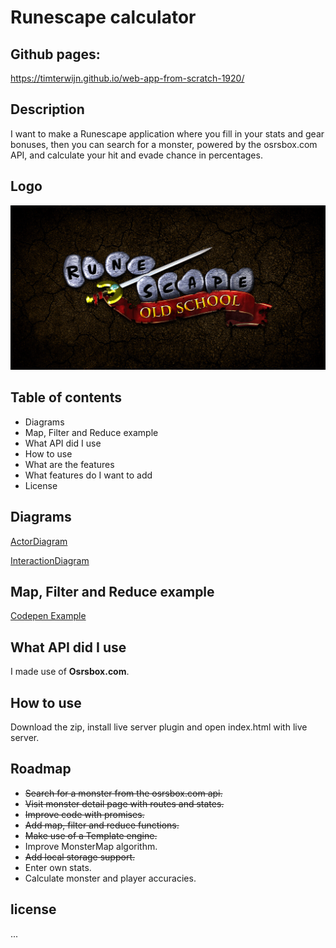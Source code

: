 # Runescape calculator

## Github pages:
https://timterwijn.github.io/web-app-from-scratch-1920/

## Description
I want to make a Runescape application where you fill in your stats and gear bonuses, then you can search for a monster, powered by the osrsbox.com API, and calculate your hit and evade chance in percentages.

## Logo
![Logo](/img/logo.jpg)

## Table of contents
* Diagrams
* Map, Filter and Reduce example
* What API did I use
* How to use
* What are the features
* What features do I want to add
* License

## Diagrams
[ActorDiagram](https://github.com/TimTerwijn/web-app-from-scratch-1920/blob/master/img/ActorDiagram.PNG)

[InteractionDiagram](https://github.com/TimTerwijn/web-app-from-scratch-1920/blob/master/img/InteractionDiagram.PNG)

## Map, Filter and Reduce example
[Codepen Example](https://codepen.io/timterwijn/pen/QWbdYKW)

<!-- What external data source is featured in your project and what are its properties 🌠 -->
## What API did I use
I made use of **Osrsbox.com**.

## How to use
Download the zip, install live server plugin and open index.html with live server.

## Roadmap
* ~~Search for a monster from the osrsbox.com api.~~
* ~~Visit monster detail page with routes and states.~~
* ~~Improve code with promises.~~
* ~~Add map, filter and reduce functions.~~
* ~~Make use of a Template engine.~~
* Improve MonsterMap algorithm.
* ~~Add local storage support.~~
* Enter own stats.
* Calculate monster and player accuracies.


<!-- How about a license here? 📜 (or is it a licence?) 🤷 -->
## license
...
